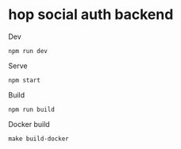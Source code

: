 # hop social auth backend

Dev

```
npm run dev
```

Serve

```
npm start
```

Build

```
npm run build
```

Docker build

```
make build-docker
```
